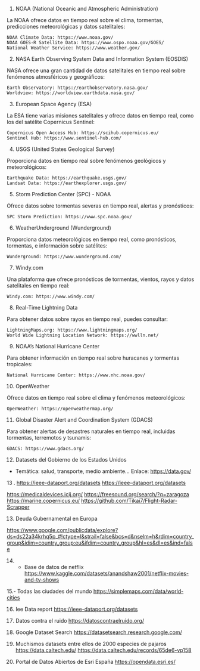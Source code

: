 1. NOAA (National Oceanic and Atmospheric Administration)

La NOAA ofrece datos en tiempo real sobre el clima, tormentas, predicciones meteorológicas y datos satelitales:

    NOAA Climate Data: https://www.noaa.gov/
    NOAA GOES-R Satellite Data: https://www.ospo.noaa.gov/GOES/
    National Weather Service: https://www.weather.gov/

2. NASA Earth Observing System Data and Information System (EOSDIS)

NASA ofrece una gran cantidad de datos satelitales en tiempo real sobre fenómenos atmosféricos y geográficos:

    Earth Observatory: https://earthobservatory.nasa.gov/
    Worldview: https://worldview.earthdata.nasa.gov/

3. European Space Agency (ESA)

La ESA tiene varias misiones satelitales y ofrece datos en tiempo real, como los del satélite Copernicus Sentinel:

    Copernicus Open Access Hub: https://scihub.copernicus.eu/
    Sentinel Hub: https://www.sentinel-hub.com/

4. USGS (United States Geological Survey)

Proporciona datos en tiempo real sobre fenómenos geológicos y meteorológicos:

    Earthquake Data: https://earthquake.usgs.gov/
    Landsat Data: https://earthexplorer.usgs.gov/

5. Storm Prediction Center (SPC) - NOAA

Ofrece datos sobre tormentas severas en tiempo real, alertas y pronósticos:

    SPC Storm Prediction: https://www.spc.noaa.gov/

6. WeatherUnderground (Wunderground)

Proporciona datos meteorológicos en tiempo real, como pronósticos, tormentas, e información sobre satélites:

    Wunderground: https://www.wunderground.com/

7. Windy.com

Una plataforma que ofrece pronósticos de tormentas, vientos, rayos y datos satelitales en tiempo real:

    Windy.com: https://www.windy.com/

8. Real-Time Lightning Data

Para obtener datos sobre rayos en tiempo real, puedes consultar:

    LightningMaps.org: https://www.lightningmaps.org/
    World Wide Lightning Location Network: https://wwlln.net/

9. NOAA’s National Hurricane Center

Para obtener información en tiempo real sobre huracanes y tormentas tropicales:

    National Hurricane Center: https://www.nhc.noaa.gov/

10. OpenWeather

Ofrece datos en tiempo real sobre el clima y fenómenos meteorológicos:

    OpenWeather: https://openweathermap.org/

11. Global Disaster Alert and Coordination System (GDACS)

Para obtener alertas de desastres naturales en tiempo real, incluidas tormentas, terremotos y tsunamis:

    GDACS: https://www.gdacs.org/
    
    
12. Datasets del Gobierno de los Estados Unidos
- Temática: salud, transporte, medio ambiente...
Enlace: https://data.gov/

13 . https://ieee-dataport.org/datasets
https://ieee-dataport.org/datasets

https://medicaldevices.icij.org/
https://freesound.org/search/?q=zaragoza
https://marine.copernicus.eu/
https://github.com/Tikai7/Flight-Radar-Scrapper

13. Deuda Gubernamental en Europa 

https://www.google.com/publicdata/explore?ds=ds22a34krhq5p_#!ctype=l&strail=false&bcs=d&nselm=h&rdim=country_group&idim=country_group:eu&ifdim=country_group&hl=es&dl=es&ind=false

14. - Base de datos de netflix
https://www.kaggle.com/datasets/anandshaw2001/netflix-movies-and-tv-shows

15.-  Todas las ciudades del mundo
https://simplemaps.com/data/world-cities

16. Iee Data report
https://ieee-dataport.org/datasets

17. Datos contra el ruido
https://datoscontraelruido.org/

18. Google Dataset Search
https://datasetsearch.research.google.com/

19. Muchismos datasets entre ellos de 2000 especies de pajaros
https://data.caltech.edu/
https://data.caltech.edu/records/65de6-vp158


20. Portal de Datos Abiertos de Esri España
https://opendata.esri.es/



